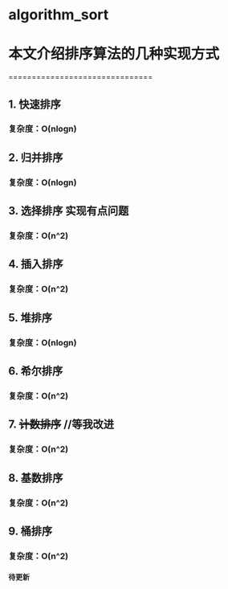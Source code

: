 # algorithm_sort
# 本文介绍排序算法的几种实现方式
===============================
## 1. 快速排序
### 复杂度：O(nlogn)
## 2. 归并排序
### 复杂度：O(nlogn)
## 3. 选择排序  实现有点问题
### 复杂度：O(n^2)
## 4. 插入排序
### 复杂度：O(n^2)
## 5. 堆排序
### 复杂度：O(nlogn)
## 6. 希尔排序
### 复杂度：O(n^2)
## 7. ~~计数排序~~  //等我改进
### 复杂度：O(n^2)
## 8. 基数排序
### 复杂度：O(n^2)
## 9. 桶排序
### 复杂度：O(n^2)


#### 待更新